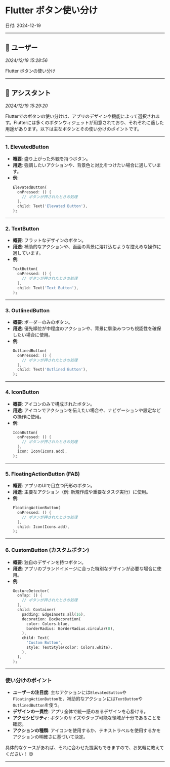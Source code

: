 # Flutter ボタン使い分け

日付: 2024-12-19

---

## 👤 ユーザー
*2024/12/19 15:28:56*

Flutter ボタンの使い分け

---

## 🤖 アシスタント
*2024/12/19 15:29:20*

Flutterでのボタンの使い分けは、アプリのデザインや機能によって選択されます。Flutterには多くのボタンウィジェットが用意されており、それぞれに適した用途があります。以下は主なボタンとその使い分けのポイントです。

---

### 1. **ElevatedButton**
- **概要**: 盛り上がった外観を持つボタン。
- **用途**: 強調したいアクションや、背景色と対比をつけたい場合に適しています。
- **例**: 
  ```dart
  ElevatedButton(
    onPressed: () {
      // ボタンが押されたときの処理
    },
    child: Text('Elevated Button'),
  );
  ```

---

### 2. **TextButton**
- **概要**: フラットなデザインのボタン。
- **用途**: 補助的なアクションや、画面の背景に溶け込むような控えめな操作に適しています。
- **例**: 
  ```dart
  TextButton(
    onPressed: () {
      // ボタンが押されたときの処理
    },
    child: Text('Text Button'),
  );
  ```

---

### 3. **OutlinedButton**
- **概要**: ボーダーのみのボタン。
- **用途**: 優先順位が中程度のアクションや、背景に馴染みつつも視認性を確保したい場合に使用。
- **例**: 
  ```dart
  OutlinedButton(
    onPressed: () {
      // ボタンが押されたときの処理
    },
    child: Text('Outlined Button'),
  );
  ```

---

### 4. **IconButton**
- **概要**: アイコンのみで構成されたボタン。
- **用途**: アイコンでアクションを伝えたい場合や、ナビゲーションや設定などの操作に使用。
- **例**: 
  ```dart
  IconButton(
    onPressed: () {
      // ボタンが押されたときの処理
    },
    icon: Icon(Icons.add),
  );
  ```

---

### 5. **FloatingActionButton (FAB)**
- **概要**: アプリのUIで目立つ円形のボタン。
- **用途**: 主要なアクション（例: 新規作成や重要なタスク実行）に使用。
- **例**:
  ```dart
  FloatingActionButton(
    onPressed: () {
      // ボタンが押されたときの処理
    },
    child: Icon(Icons.add),
  );
  ```

---

### 6. **CustomButton (カスタムボタン)**
- **概要**: 独自のデザインを持つボタン。
- **用途**: アプリのブランドイメージに合った特別なデザインが必要な場合に使用。
- **例**:
  ```dart
  GestureDetector(
    onTap: () {
      // ボタンが押されたときの処理
    },
    child: Container(
      padding: EdgeInsets.all(16),
      decoration: BoxDecoration(
        color: Colors.blue,
        borderRadius: BorderRadius.circular(8),
      ),
      child: Text(
        'Custom Button',
        style: TextStyle(color: Colors.white),
      ),
    ),
  );
  ```

---

### 使い分けのポイント
- **ユーザーの注目度**: 主なアクションには`ElevatedButton`や`FloatingActionButton`を、補助的なアクションには`TextButton`や`OutlinedButton`を使う。
- **デザインの一貫性**: アプリ全体で統一感のあるデザインを心掛ける。
- **アクセシビリティ**: ボタンのサイズやタップ可能な領域が十分であることを確認。
- **アクションの種類**: アイコンを使用するか、テキストラベルを使用するかをアクションの明確さに基づいて決定。

具体的なケースがあれば、それに合わせた提案もできますので、お気軽に教えてください！ 😊

---
